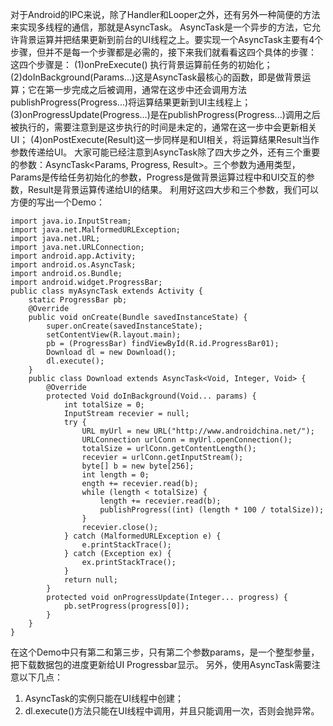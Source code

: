 对于Android的IPC来说，除了Handler和Looper之外，还有另外一种简便的方法来实现多线程的通信，那就是AsyncTask。
AsyncTask是一个异步的方法，它允许背景运算并把结果更新到前台的UI线程之上。要实现一个AsyncTask主要有4个步骤，但并不是每一个步骤都是必需的，接下来我们就看看这四个具体的步骤：
这四个步骤是：
(1)onPreExecute() 执行背景运算前任务的初始化；
(2)doInBackground(Params...)这是AsyncTask最核心的函数，即是做背景运算；它在第一步完成之后被调用，通常在这步中还会调用方法publishProgress(Progress...)将运算结果更新到UI主线程上；
(3)onProgressUpdate(Progress...)是在publishProgress(Progress...)调用之后被执行的，需要注意到是这步执行的时间是未定的，通常在这一步中会更新相关UI；
(4)onPostExecute(Result)这一步同样是和UI相关，将运算结果Result当作参数传递给UI。
大家可能已经注意到AsyncTask除了四大步之外，还有三个重要的参数：AsyncTask<Params, Progress, Result>。三个参数为通用类型，Params是传给任务初始化的参数，Progress是做背景运算过程中和UI交互的参数，Result是背景运算传递给UI的结果。
利用好这四大步和三个参数，我们可以方便的写出一个Demo：
```  
import java.io.InputStream;
import java.net.MalformedURLException;
import java.net.URL;
import java.net.URLConnection;
import android.app.Activity;
import android.os.AsyncTask;
import android.os.Bundle;
import android.widget.ProgressBar;
public class myAsyncTask extends Activity {
	static ProgressBar pb;
	@Override
	public void onCreate(Bundle savedInstanceState) {
		super.onCreate(savedInstanceState);
		setContentView(R.layout.main);
		pb = (ProgressBar) findViewById(R.id.ProgressBar01);
		Download dl = new Download();
		dl.execute();
	}
	public class Download extends AsyncTask<Void, Integer, Void> {
		@Override
		protected Void doInBackground(Void... params) {
			int totalSize = 0;
			InputStream recevier = null;
			try {
				URL myUrl = new URL("http://www.androidchina.net/");
				URLConnection urlConn = myUrl.openConnection();
				totalSize = urlConn.getContentLength();
				recevier = urlConn.getInputStream();
				byte[] b = new byte[256];
				int length = 0;
				ength += recevier.read(b);
				while (length < totalSize) {
					length += recevier.read(b);
					publishProgress((int) (length * 100 / totalSize));
				}
				recevier.close();
			} catch (MalformedURLException e) {
				e.printStackTrace();
			} catch (Exception ex) {
				ex.printStackTrace();
			}
			return null;
		}
		protected void onProgressUpdate(Integer... progress) {
			pb.setProgress(progress[0]);
		}
	}
}
```
在这个Demo中只有第二和第三步，只有第二个参数params，是一个整型参量，把下载数据包的进度更新给UI Progressbar显示。
另外，使用AsyncTask需要注意以下几点：
1. AsyncTask的实例只能在UI线程中创建；
2. dl.execute()方法只能在UI线程中调用，并且只能调用一次，否则会抛异常。